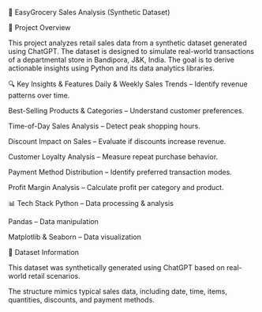 🛒 EasyGrocery Sales Analysis (Synthetic Dataset)

📌 Project Overview

This project analyzes retail sales data from a synthetic dataset generated using ChatGPT. The dataset is designed to simulate real-world transactions of a departmental store in Bandipora, J&K, India. The goal is to derive actionable insights using Python and its data analytics libraries.

🔍 Key Insights & Features
Daily & Weekly Sales Trends – Identify revenue patterns over time.

Best-Selling Products & Categories – Understand customer preferences.

Time-of-Day Sales Analysis – Detect peak shopping hours.

Discount Impact on Sales – Evaluate if discounts increase revenue.

Customer Loyalty Analysis – Measure repeat purchase behavior.

Payment Method Distribution – Identify preferred transaction modes.

Profit Margin Analysis – Calculate profit per category and product.


📊 Tech Stack
Python – Data processing & analysis

Pandas – Data manipulation

Matplotlib & Seaborn – Data visualization


📝 Dataset Information

This dataset was synthetically generated using ChatGPT based on real-world retail scenarios.

The structure mimics typical sales data, including date, time, items, quantities, discounts, and payment methods.
